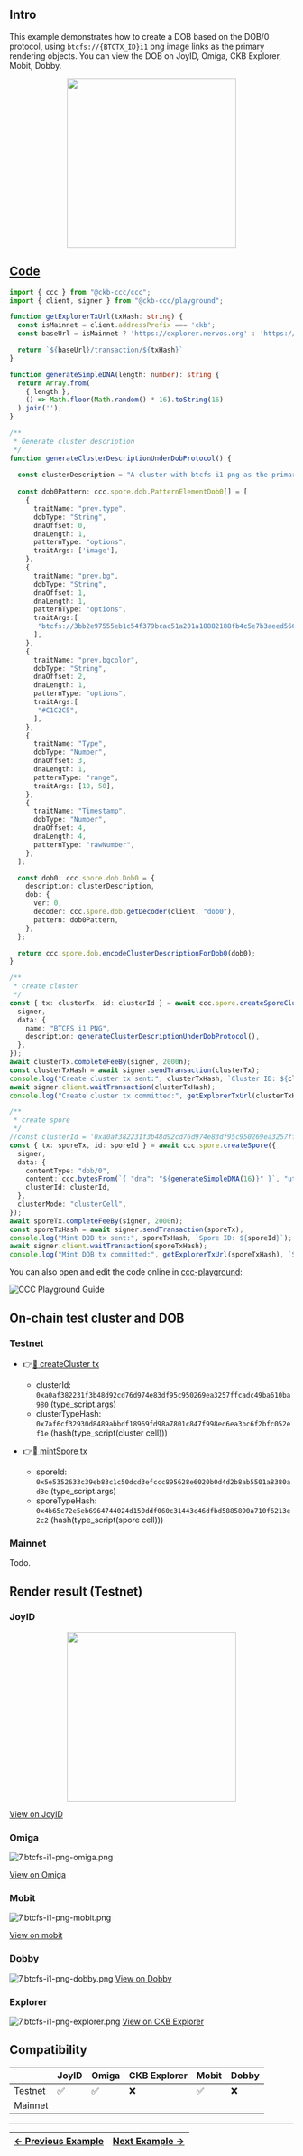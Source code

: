 ## Intro

This example demonstrates how to create a DOB based on the DOB/0 protocol, using `btcfs://{BTCTX_ID}i1` png image links as the primary rendering objects. You can view the DOB on JoyID, Omiga, CKB Explorer, Mobit, Dobby. 

<div align="center">
  <img src="../assets/images/dob0/7.btcfs-i1-png-joyid.svg" height="300">
</div>

## [Code](./7.btcfs-i1-png.ts)

```typescript
import { ccc } from "@ckb-ccc/ccc";
import { client, signer } from "@ckb-ccc/playground";

function getExplorerTxUrl(txHash: string) {
  const isMainnet = client.addressPrefix === 'ckb';
  const baseUrl = isMainnet ? 'https://explorer.nervos.org' : 'https://testnet.explorer.nervos.org';

  return `${baseUrl}/transaction/${txHash}`
}

function generateSimpleDNA(length: number): string {
  return Array.from(
    { length }, 
    () => Math.floor(Math.random() * 16).toString(16)
  ).join('');
}

/**
 * Generate cluster description
 */
function generateClusterDescriptionUnderDobProtocol() {
 
  const clusterDescription = "A cluster with btcfs i1 png as the primary rendering objects.";
  
  const dob0Pattern: ccc.spore.dob.PatternElementDob0[] = [
    {
      traitName: "prev.type",
      dobType: "String",
      dnaOffset: 0,
      dnaLength: 1,
      patternType: "options",
      traitArgs: ['image'],
    },
    {
      traitName: "prev.bg",
      dobType: "String",
      dnaOffset: 1,
      dnaLength: 1,
      patternType: "options",
      traitArgs:[
       "btcfs://3bb2e97555eb1c54f379bcac51a201a18882188fb4c5e7b3aeed566088172f01i1",
      ],
    },
    {
      traitName: "prev.bgcolor",
      dobType: "String",
      dnaOffset: 2,
      dnaLength: 1,
      patternType: "options",
      traitArgs:[
       "#C1C2C5",
      ],
    },
    {
      traitName: "Type",
      dobType: "Number",
      dnaOffset: 3,
      dnaLength: 1,
      patternType: "range",
      traitArgs: [10, 50],
    },
    {
      traitName: "Timestamp",
      dobType: "Number",
      dnaOffset: 4,
      dnaLength: 4,
      patternType: "rawNumber",
    },
  ];

  const dob0: ccc.spore.dob.Dob0 = {
    description: clusterDescription,
    dob: {
      ver: 0,
      decoder: ccc.spore.dob.getDecoder(client, "dob0"),
      pattern: dob0Pattern,
    },
  };

  return ccc.spore.dob.encodeClusterDescriptionForDob0(dob0);
}

/**
 * create cluster
 */
const { tx: clusterTx, id: clusterId } = await ccc.spore.createSporeCluster({
  signer,
  data: {
    name: "BTCFS i1 PNG",
    description: generateClusterDescriptionUnderDobProtocol(),
  },
});
await clusterTx.completeFeeBy(signer, 2000n);
const clusterTxHash = await signer.sendTransaction(clusterTx);
console.log("Create cluster tx sent:", clusterTxHash, `Cluster ID: ${clusterId}`);
await signer.client.waitTransaction(clusterTxHash);
console.log("Create cluster tx committed:", getExplorerTxUrl(clusterTxHash), `Cluster ID: ${clusterId}`);

/**
 * create spore
 */
//const clusterId = '0xa0af382231f3b48d92cd76d974e83df95c950269ea3257ffcadc49ba610ba980';
const { tx: sporeTx, id: sporeId } = await ccc.spore.createSpore({
  signer,
  data: {
    contentType: "dob/0",
    content: ccc.bytesFrom(`{ "dna": "${generateSimpleDNA(16)}" }`, "utf8"),
    clusterId: clusterId,
  },
  clusterMode: "clusterCell",
});
await sporeTx.completeFeeBy(signer, 2000n);
const sporeTxHash = await signer.sendTransaction(sporeTx);
console.log("Mint DOB tx sent:", sporeTxHash, `Spore ID: ${sporeId}`);
await signer.client.waitTransaction(sporeTxHash);
console.log("Mint DOB tx committed:", getExplorerTxUrl(sporeTxHash), `Spore ID: ${sporeId}`);

```

You can also open and edit the code online in [ccc-playground](https://live.ckbccc.com/?src=https://raw.githubusercontent.com/CKBFansDAO/dob-cookbook/refs/heads/main/examples/dob0/7.btcfs-i1-png.ts):

![CCC Playground Guide](../assets/images/ccc-playground-guide.png)


## On-chain test cluster and DOB

### Testnet
- 👉[🔗 createCluster tx](https://testnet.explorer.nervos.org/transaction/0x273aa105cfb4587d3ae6f98e3e7f47d79342c0d5d001bd5f7ae50114a8153899)
  - clusterId: `0xa0af382231f3b48d92cd76d974e83df95c950269ea3257ffcadc49ba610ba980` (type_script.args)
  - clusterTypeHash: `0x7af6cf32930d8489abbdf18969fd98a7801c847f998ed6ea3bc6f2bfc052ef1e` (hash(type_script(cluster cell)))

- 👉[🔗 mintSpore tx](https://testnet.explorer.nervos.org/transaction/0xeca8e2b3bf82f12edd753fe659686dd8231310e81f0120334e61985c6adf7d3c)
  - sporeId: `0x5e5352633c39eb83c1c50dcd3efccc895628e6020b0d4d2b8ab5501a8380ad3e` (type_script.args)
  - sporeTypeHash: `0x4b65c72e5eb6964744024d150ddf060c31443c46dfbd5885890a710f6213e2c2` (hash(type_script(spore cell)))

### Mainnet
  Todo.

## Render result (Testnet)

### JoyID

<div align="center">
  <img src="../assets/images/dob0/7.btcfs-i1-png-joyid.svg" height="300">
</div>

[View on JoyID](https://testnet.joyid.dev/nft/5e5352633c39eb83c1c50dcd3efccc895628e6020b0d4d2b8ab5501a8380ad3e) 

### Omiga

![7.btcfs-i1-png-omiga.png](../assets/images/dob0/7.btcfs-i1-png-omiga.png)

[View on Omiga](https://test.omiga.io/info/dobs/0x4b65c72e5eb6964744024d150ddf060c31443c46dfbd5885890a710f6213e2c2) 

### Mobit

![7.btcfs-i1-png-mobit.png](../assets/images/dob0/7.btcfs-i1-png-mobit.png)

[View on mobit](https://mobit.app/dob/5e5352633c39eb83c1c50dcd3efccc895628e6020b0d4d2b8ab5501a8380ad3e?chain=ckb)

### Dobby
![7.btcfs-i1-png-dobby.png](../assets/images/dob0/7.btcfs-i1-png-dobby.png)
[View on Dobby](https://test-dobby.entrust3.com/item-detail_ckb/0x5e5352633c39eb83c1c50dcd3efccc895628e6020b0d4d2b8ab5501a8380ad3e) 

### Explorer
![7.btcfs-i1-png-explorer.png](../assets/images/dob0/7.btcfs-i1-png-explorer.png)
[View on CKB Explorer](https://testnet.explorer.nervos.org/nft-info/0x7af6cf32930d8489abbdf18969fd98a7801c847f998ed6ea3bc6f2bfc052ef1e/0x5e5352633c39eb83c1c50dcd3efccc895628e6020b0d4d2b8ab5501a8380ad3e) 


## Compatibility
|         | JoyID | Omiga | CKB Explorer | Mobit | Dobby |
| ------- | ----- | ----- | ------------ | ----- | ----- |
| Testnet | ✅    | ✅     | ❌           | ✅     | ❌    |
| Mainnet |     |     |           |    |     |



---
<div align="right">
  
| [← Previous Example](6.btcfs-i0-svg.md) | [Next Example →](8.btcfs-i1-svg.md) |
|:----------------------------------------|------------------------------------:|
</div>